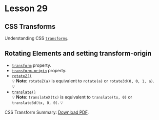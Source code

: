 # Lesson 29

## CSS Transforms

Understanding CSS [`transforms`](https://developer.mozilla.org/en-US/docs/Web/CSS/CSS_Transforms/Using_CSS_transforms).

## Rotating Elements and setting transform-origin

- [`transform`](https://developer.mozilla.org/en-US/docs/Web/CSS/transform) property.
- [`transform-origin`](https://developer.mozilla.org/en-US/docs/Web/CSS/transform-origin) property.
- [`rotateZ()`](https://developer.mozilla.org/en-US/docs/Web/CSS/transform-function/rotateZ)<br>
  :bulb: **Note**: `rotateZ(a)` is equivalent to `rotate(a)` or `rotate3d(0, 0, 1, a)`. :bulb:
- [`translate()`](https://developer.mozilla.org/en-US/docs/Web/CSS/transform-function/translate)<br>
  :bulb: **Note**: `translateX(tx)` is equivalent to `translate(tx, 0)` or `translate3d(tx, 0, 0)`. :bulb:

<p>CSS Transform Summary: <a href="css-transform-summary.pdf">Download PDF</a>.</p></embed>
